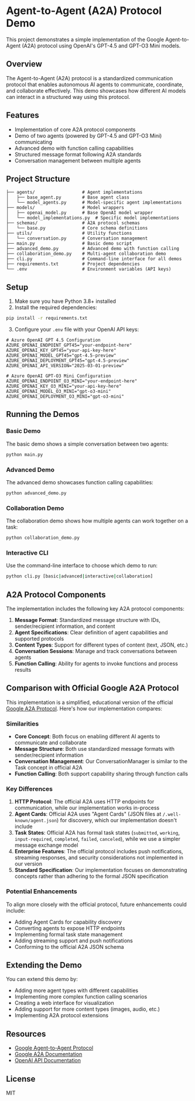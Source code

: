 # Agent-to-Agent (A2A) Protocol Demo

This project demonstrates a simple implementation of the Google Agent-to-Agent (A2A) protocol using OpenAI's GPT-4.5 and GPT-O3 Mini models.

## Overview

The Agent-to-Agent (A2A) protocol is a standardized communication protocol that enables autonomous AI agents to communicate, coordinate, and collaborate effectively. This demo showcases how different AI models can interact in a structured way using this protocol.

## Features

- Implementation of core A2A protocol components
- Demo of two agents (powered by GPT-4.5 and GPT-O3 Mini) communicating
- Advanced demo with function calling capabilities
- Structured message format following A2A standards
- Conversation management between multiple agents

## Project Structure

```
├── agents/                  # Agent implementations
│   ├── base_agent.py        # Base agent class
│   └── model_agents.py      # Model-specific agent implementations
├── models/                  # Model wrappers
│   ├── openai_model.py      # Base OpenAI model wrapper
│   └── model_implementations.py  # Specific model implementations
├── schemas/                 # A2A protocol schemas
│   └── base.py              # Core schema definitions
├── utils/                   # Utility functions
│   └── conversation.py      # Conversation management
├── main.py                  # Basic demo script
├── advanced_demo.py         # Advanced demo with function calling
├── collaboration_demo.py    # Multi-agent collaboration demo
├── cli.py                   # Command-line interface for all demos
├── requirements.txt         # Project dependencies
└── .env                     # Environment variables (API keys)
```

## Setup

1. Make sure you have Python 3.8+ installed
2. Install the required dependencies:

```bash
pip install -r requirements.txt
```

3. Configure your `.env` file with your OpenAI API keys:

```
# Azure OpenAI GPT 4.5 Configuration
AZURE_OPENAI_ENDPOINT_GPT45="your-endpoint-here"
AZURE_OPENAI_KEY_GPT45="your-api-key-here"
AZURE_OPENAI_MODEL_GPT45="gpt-4.5-preview"
AZURE_OPENAI_DEPLOYMENT_GPT45="gpt-4.5-preview"
AZURE_OPENAI_API_VERSION="2025-03-01-preview"

# Azure OpenAI GPT-O3 Mini Configuration
AZURE_OPENAI_ENDPOINT_O3_MINI="your-endpoint-here"
AZURE_OPENAI_KEY_O3_MINI="your-api-key-here"
AZURE_OPENAI_MODEL_O3_MINI="gpt-o3-mini"
AZURE_OPENAI_DEPLOYMENT_O3_MINI="gpt-o3-mini"
```

## Running the Demos

### Basic Demo

The basic demo shows a simple conversation between two agents:

```bash
python main.py
```

### Advanced Demo

The advanced demo showcases function calling capabilities:

```bash
python advanced_demo.py
```

### Collaboration Demo

The collaboration demo shows how multiple agents can work together on a task:

```bash
python collaboration_demo.py
```

### Interactive CLI

Use the command-line interface to choose which demo to run:

```bash
python cli.py [basic|advanced|interactive|collaboration]
```

## A2A Protocol Components

The implementation includes the following key A2A protocol components:

1. **Message Format**: Standardized message structure with IDs, sender/recipient information, and content
2. **Agent Specifications**: Clear definition of agent capabilities and supported protocols
3. **Content Types**: Support for different types of content (text, JSON, etc.)
4. **Conversation Sessions**: Manage and track conversations between agents
5. **Function Calling**: Ability for agents to invoke functions and process results

## Comparison with Official Google A2A Protocol

This implementation is a simplified, educational version of the official [Google A2A Protocol](https://github.com/google/A2A). Here's how our implementation compares:

### Similarities

- **Core Concept**: Both focus on enabling different AI agents to communicate and collaborate
- **Message Structure**: Both use standardized message formats with sender/recipient information
- **Conversation Management**: Our ConversationManager is similar to the Task concept in official A2A
- **Function Calling**: Both support capability sharing through function calls

### Key Differences

1. **HTTP Protocol**: The official A2A uses HTTP endpoints for communication, while our implementation works in-process
2. **Agent Cards**: Official A2A uses "Agent Cards" (JSON files at `/.well-known/agent.json`) for discovery, which our implementation doesn't include
3. **Task States**: Official A2A has formal task states (`submitted`, `working`, `input-required`, `completed`, `failed`, `canceled`), while we use a simpler message exchange model
4. **Enterprise Features**: The official protocol includes push notifications, streaming responses, and security considerations not implemented in our version
5. **Standard Specification**: Our implementation focuses on demonstrating concepts rather than adhering to the formal JSON specification

### Potential Enhancements

To align more closely with the official protocol, future enhancements could include:
- Adding Agent Cards for capability discovery
- Converting agents to expose HTTP endpoints
- Implementing formal task state management
- Adding streaming support and push notifications
- Conforming to the official A2A JSON schema

## Extending the Demo

You can extend this demo by:

- Adding more agent types with different capabilities
- Implementing more complex function calling scenarios
- Creating a web interface for visualization
- Adding support for more content types (images, audio, etc.)
- Implementing A2A protocol extensions

## Resources

- [Google Agent-to-Agent Protocol](https://github.com/google/A2A)
- [Google A2A Documentation](https://google.github.io/A2A/)
- [OpenAI API Documentation](https://platform.openai.com/docs/api-reference)

## License

MIT